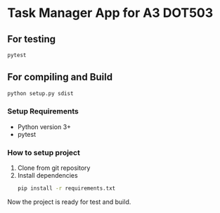 # Task Manager App for A3 DOT503

## For testing

```bash
pytest
```

## For compiling and Build

```bash
python setup.py sdist
```

### Setup Requirements
- Python version 3+
- pytest

### How to setup project
1. Clone from git repository
2. Install dependencies
    ```bash
    pip install -r requirements.txt
    ```

Now the project is ready for test and build.
